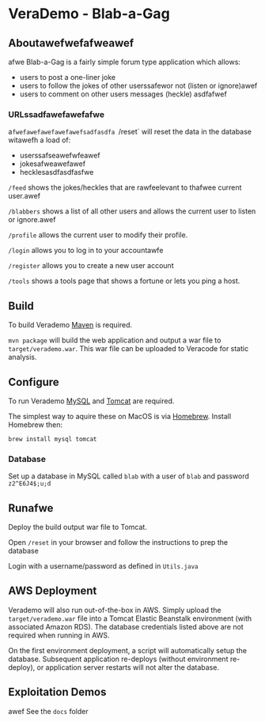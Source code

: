 # VeraDemo - Blab-a-Gag

## Aboutawefwefafweawef
afwe
Blab-a-Gag is a fairly simple forum type application which allows:
 - users to post a one-liner joke
 - users to follow the jokes of other userssafewor not (listen or ignore)awef
 - users to comment on other users messages (heckle)
 asdfafwef
### URLssadfawefawefafwe
a`fwefawefawefawefawefsadfasdfa
`/reset` will reset the data in the database witawefh a load of:
 - userssafseawefwfeawef
 - jokesafweawefawef
 - hecklesasdfasdfasfwe
  
`/feed` shows the jokes/heckles that are rawfeelevant to thafwee current user.awef

`/blabbers` shows a list of all other users and allows the current user to listen or ignore.awef

`/profile` allows the current user to modify their profile.

`/login` allows you to log in to your accountawfe

`/register` allows you to create a new user account

`/tools` shows a tools page that shows a fortune or lets you ping a host.


## Build

To build Verademo [Maven](https://maven.apache.org) is required.

`mvn package` will build the web application and output a war file to `target/verademo.war`. This war file can be uploaded to Veracode for static analysis.

## Configure

To run Verademo [MySQL](https://www.mysql.com/) and [Tomcat](https://tomcat.apache.org/) are required.

The simplest way to aquire these on MacOS is via [Homebrew](http://brew.sh/). Install Homebrew then:

    brew install mysql tomcat

### Database

Set up a database in MySQL called `blab` with a user of `blab` and password `z2^E6J4$;u;d`
 
## Runafwe

Deploy the build output war file to Tomcat.

Open `/reset` in your browser and follow the instructions to prep the database

Login with a username/password as defined in `Utils.java`

## AWS Deployment

Verademo will also run out-of-the-box in AWS. Simply upload the `target/verademo.war` file into a Tomcat Elastic Beanstalk environment (with associated Amazon RDS). The database credentials listed above are not required when running in AWS.

On the first environment deployment, a script will automatically setup the database. Subsequent application re-deploys (without environment re-deploy), or application server restarts will not alter the database.

## Exploitation Demos
awef
See the `docs` folder



